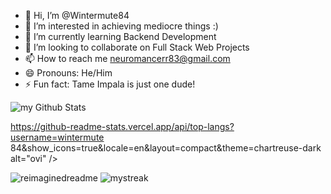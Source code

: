 - 👋 Hi, I’m @Wintermute84
- 👀 I’m interested in achieving mediocre things :) 
- 🌱 I’m currently learning Backend Development
- 💞️ I’m looking to collaborate on Full Stack Web Projects
- 📫 How to reach me neuromancerr83@gmail.com
- 😄 Pronouns: He/Him
- ⚡ Fun fact: Tame Impala is just one dude! 

<!---
Wintermute84/Wintermute84 is a ✨ special ✨ repository because its `README.md` (this file) appears on your GitHub profile.
You can click the Preview link to take a look at your changes.
--->
<img align="center" src="https://github-readme-stats.vercel.app/api?username=wintermute84&include_all_commits=true&count_private=true&show_icons=true&line_height=20&title_color=2B5BBD&icon_color=1124BB&text_color=A1A1A1&bg_color=0,000000,130F40" alt="my Github Stats"/>

https://github-readme-stats.vercel.app/api/top-langs?username=wintermute 84&show_icons=true&locale=en&layout=compact&theme=chartreuse-dark alt="ovi" />

<img src="https://myreadme.vercel.app/api/embed/wintermute84?panels=userstatistics,toprepositories,toplanguages,commitgraph" alt="reimaginedreadme"/>

<img src="https://github-readme-streak-stats.herokuapp.com/?user=wintermute84&theme=tokyonight" alt="mystreak"/>

